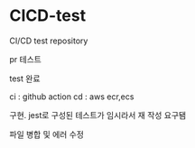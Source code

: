 # CICD-test
CI/CD test repository

pr 테스트

test 완료

ci : github action
cd : aws ecr,ecs 

구현.
jest로 구성된 테스트가 임시라서 재 작성 요구됌

파일 병합 및 에러 수정
